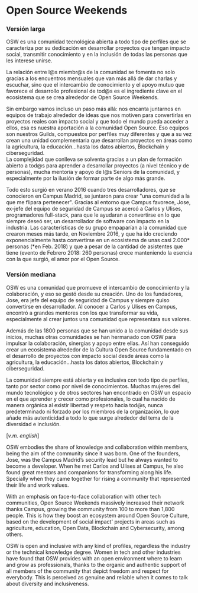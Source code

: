 # Open Source Weekends 

### Versión larga

OSW es una comunidad tecnológica abierta a todo tipo de perfiles que se caracteriza por su dedicación en desarrollar proyectos que tengan impacto social, transmitir conocimiento y en la inclusión de todas las personas que les interese unirse.

La relación entre l@s miembr@s de la comunidad se fomenta no solo gracias a los encuentros mensuales que van más allá de dar charlas y escuchar, sino que el intercambio de conocimiento y el apoyo mutuo que favorece el desarrollo profesional de tod@s es el ingrediente clave en el ecosistema que se crea alrededor de Open Source Weekends. 

Sin embargo vamos incluso un paso más allá: nos encanta juntarnos en equipos de trabajo alrededor de ideas que nos motiven para convertirlas en proyectos reales con impacto social y que todo el mundo pueda acceder a ellos, esa es nuestra aportación a la comunidad Open Source. Eso equipos son nuestros Guilds, compuestos por perfiles muy diferentes y que a su vez crean una unidad complementaria que desarrollan proyectos en áreas como la agricultura, la educación...hasta los datos abiertos, Blockchain y ciberseguridad.   
La complejidad que conlleva se solventa gracias a un plan de formación abierto a tod@s para aprender a desarrollar proyectos (a nivel técnico y de personas), mucha mentoría y apoyo de l@s Seniors de la comunidad, y especialmente por la ilusión de formar parte de algo más grande.   

Todo esto surgió en verano 2016 cuando tres desarrolladores, que se conocieron en Campus Madrid, se juntaron para crear "una comunidad a la que me flipara pertenecer". Gracias al entorno que Campus favorece, Jose, ex-jefe del equipo de seguridad de Campus se acercó a Carlos y Ulises, programadores full-stack, para que le ayudaran a convertirse en lo que siempre deseó ser, un desarrollador de software con impacto en la industria. 
Las características de su grupo empaparían a la comunidad que crearon meses más tarde, en Noviembre 2016, y que ha ido creciendo exponencialmente hasta convertirse en un ecosistema de unas casi 2.000* personas (*en Feb. 2018) y que a pesar de la cantidad de asistentes que tiene (evento de Febrero 2018: 260 personas) crece manteniendo la esencia con la que surgió, el amor por el Open Source.  


### Versión mediana

OSW es una comunidad que promueve el intercambio de conocimiento y la colaboración, y eso se gestó desde su creación. Uno de los fundadores, Jose, era jefe del equipo de seguridad de Campus y siempre quiso convertirse en desarrollador. Al conocer a Carlos y Ulises en Campus, encontró a grandes mentores con los que transformar su vida, especialmente al crear juntos una comunidad que representara sus valores. 

Además de las 1800 personas que se han unido a la comunidad desde sus inicios, muchas otras comunidades se han hermanado con OSW para impulsar la colaboración, sinergias y apoyo entre ellas. Así han conseguido crear un ecosistema alrededor de la Cultura Open Source fundamentado en el desarrollo de proyectos con impacto social desde áreas como la agricultura, la educación...hasta los datos abiertos, Blockchain y ciberseguridad.

La comunidad siempre está abierta y es inclusiva con todo tipo de perfiles, tanto por sector como por nivel de conocimientos. Muchas mujeres del mundo tecnológico y de otros sectores han encontrado en OSW un espacio en el que aprender y crecer como profesionales, lo cual ha nacido de manera orgánica al existir libertad y respeto hacia tod@s, nunca predeterminado ni forzado por los miembros de la organización, lo que añade más autenticidad a todo lo que surge alrededor del tema de la diversidad e inclusión.  


[*v.m. english*]

OSW embodies the share of knowledge and collaboration within members, being the aim of the community since it was born. One of the founders, Jose, was the Campus Madrid’s security lead but he always wanted to become a developer. When he met Carlos and Ulises at Campus, he also found great mentors and companions for transforming along his life. Specially when they came together for rising a community that represented their life and work values. 

With an emphasis on face-to-face collaboration with other tech communities, Open Source Weekends massively increased their network thanks Campus, growing the community from 100 to more than 1,800 people. This is how they boost an ecosystem around Open Source Culture,
based on the development of social impact' projects in areas such as agriculture, education, Open Data, Blockchain and Cybersecurity, among others. 

OSW is open and inclusive with any kind of profiles, regardless the industry or the technical knowledge degree. Women in tech and other industries have found that OSW provides with an open environment where to learn and grow as professionals, thanks to the organic and authentic support of all members of the community that depict freedom and respect for everybody. This is perceived as genuine and reliable when it comes to talk about diversity and inclusiveness. 

